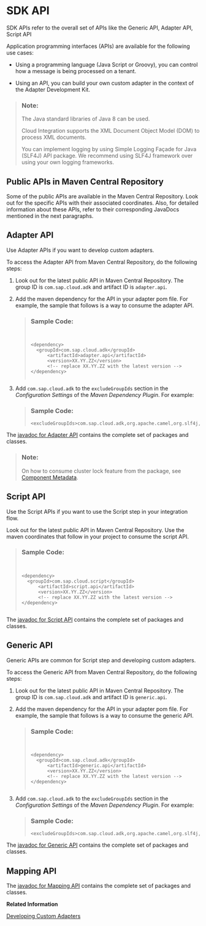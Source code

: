 <!-- loioc5c7933b77ba46dbaa9a2c1576dbb381 -->

# SDK API

SDK APIs refer to the overall set of APIs like the Generic API, Adapter API, Script API

Application programming interfaces \(APIs\) are available for the following use cases:

-   Using a programming language \(Java Script or Groovy\), you can control how a message is being processed on a tenant.

-   Using an API, you can build your own custom adapter in the context of the Adapter Development Kit.


> ### Note:  
> The Java standard libraries of Java 8 can be used.
> 
> Cloud Integration supports the XML Document Object Model \(DOM\) to process XML documents.
> 
> You can implement logging by using Simple Logging Façade for Java \(SLF4J\) API package. We recommend using SLF4J framework over using your own logging frameworks.



<a name="loioc5c7933b77ba46dbaa9a2c1576dbb381__section_fj3_crs_1tb"/>

## Public APIs in Maven Central Repository

Some of the public APIs are available in the Maven Central Repository. Look out for the specific APIs with their associated coordinates. Also, for detailed information about these APIs, refer to their corresponding JavaDocs mentioned in the next paragraphs.



<a name="loioc5c7933b77ba46dbaa9a2c1576dbb381__section_skh_g4j_rvb"/>

## Adapter API

Use Adapter APIs if you want to develop custom adapters.

To access the Adapter API from Maven Central Repository, do the following steps:

1.  Look out for the latest public API in Maven Central Repository. The group ID is `com.sap.cloud.adk` and artifact ID is `adapter.api`.

2.  Add the maven dependency for the API in your adapter pom file. For example, the sample that follows is a way to consume the adapter API.

    > ### Sample Code:  
    > ```
    > 
    > 
    > <dependency>
    > 	<groupId>com.sap.cloud.adk</groupId>
    > 		<artifactId>adapter.api</artifactId>
    > 		<version>XX.YY.ZZ</version>
    > 		<!-- replace XX.YY.ZZ with the latest version -->
    > </dependency>
    > 
    > 
    > ```

3.  Add `com.sap.cloud.adk` to the `excludeGroupIds` section in the *Configuration Settings* of the *Maven Dependency Plugin*. For example:

    > ### Sample Code:  
    > ```
    > <excludeGroupIds>com.sap.cloud.adk,org.apache.camel,org.slf4j,log4j</excludeGroupIds>
    > ```


The [javadoc for Adapter API](https://help.sap.com/doc/11615149a5364a279cb901903794a3f8/Cloud/en-US/index.html) contains the complete set of packages and classes.

> ### Note:  
> On how to consume cluster lock feature from the package, see [Component Metadata](component-metadata-550b19e.md).



<a name="loioc5c7933b77ba46dbaa9a2c1576dbb381__section_jqf_h4j_rvb"/>

## Script API

Use the Script APIs if you want to use the Script step in your integration flow.

Look out for the latest public API in Maven Central Repository. Use the maven coordinates that follow in your project to consume the script API.

> ### Sample Code:  
> ```
> 
> 
> <dependency>
> 	<groupId>com.sap.cloud.script</groupId>
> 		<artifactId>script.api</artifactId>
> 		<version>XX.YY.ZZ</version>
> 		<!-- replace XX.YY.ZZ with the latest version -->
> </dependency>
> 
> 
> ```

The [javadoc for Script API](https://help.sap.com/doc/a56f52e1a58e4e2bac7f7adbf45b2e26/Cloud/en-US/index.html) contains the complete set of packages and classes.



<a name="loioc5c7933b77ba46dbaa9a2c1576dbb381__section_uyc_h4j_rvb"/>

## Generic API

Generic APIs are common for Script step and developing custom adapters.

To access the Generic API from Maven Central Repository, do the following steps:

1.  Look out for the latest public API in Maven Central Repository. The group ID is `com.sap.cloud.adk` and artifact ID is `generic.api`.

2.  Add the maven dependency for the API in your adapter pom file. For example, the sample that follows is a way to consume the generic API.

    > ### Sample Code:  
    > ```
    > 
    > 
    > <dependency>
    > 	<groupId>com.sap.cloud.adk</groupId>
    > 		<artifactId>generic.api</artifactId>
    > 		<version>XX.YY.ZZ</version>
    > 		<!-- replace XX.YY.ZZ with the latest version -->
    > </dependency>
    > 
    > 
    > ```

3.  Add `com.sap.cloud.adk` to the `excludeGroupIds` section in the *Configuration Settings* of the *Maven Dependency Plugin*. For example:

    > ### Sample Code:  
    > ```
    > <excludeGroupIds>com.sap.cloud.adk,org.apache.camel,org.slf4j,log4j</excludeGroupIds>
    > ```


The [javadoc for Generic API](https://help.sap.com/doc/471310fc71c94c2d913884e2ff1b4039/Cloud/en-US/index.html) contains the complete set of packages and classes.



<a name="loioc5c7933b77ba46dbaa9a2c1576dbb381__section_hwg_vqs_1tb"/>

## Mapping API

The [javadoc for Mapping API](https://help.sap.com/doc/d47441d304c14a0ab9d3986c1b553a1e/Cloud/en-US/index.html) contains the complete set of packages and classes.

**Related Information**  


[Developing Custom Adapters](developing-custom-adapters-7392cc4.md "Develop adapters tailored for your specific requirements.")

